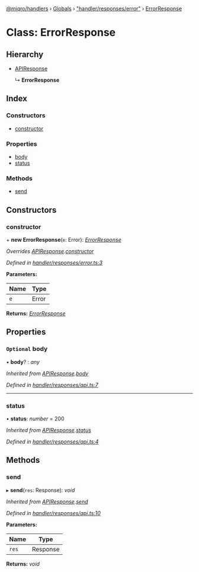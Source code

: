 [@miqro/handlers](../README.md) › [Globals](../globals.md) › ["handler/responses/error"](../modules/_handler_responses_error_.md) › [ErrorResponse](_handler_responses_error_.errorresponse.md)

# Class: ErrorResponse

## Hierarchy

* [APIResponse](_handler_responses_api_.apiresponse.md)

  ↳ **ErrorResponse**

## Index

### Constructors

* [constructor](_handler_responses_error_.errorresponse.md#constructor)

### Properties

* [body](_handler_responses_error_.errorresponse.md#optional-body)
* [status](_handler_responses_error_.errorresponse.md#status)

### Methods

* [send](_handler_responses_error_.errorresponse.md#send)

## Constructors

###  constructor

\+ **new ErrorResponse**(`e`: Error): *[ErrorResponse](_handler_responses_error_.errorresponse.md)*

*Overrides [APIResponse](_handler_responses_api_.apiresponse.md).[constructor](_handler_responses_api_.apiresponse.md#constructor)*

*Defined in [handler/responses/error.ts:3](https://github.com/claukers/miqro-express/blob/e61598b/src/handler/responses/error.ts#L3)*

**Parameters:**

Name | Type |
------ | ------ |
`e` | Error |

**Returns:** *[ErrorResponse](_handler_responses_error_.errorresponse.md)*

## Properties

### `Optional` body

• **body**? : *any*

*Inherited from [APIResponse](_handler_responses_api_.apiresponse.md).[body](_handler_responses_api_.apiresponse.md#optional-body)*

*Defined in [handler/responses/api.ts:7](https://github.com/claukers/miqro-express/blob/e61598b/src/handler/responses/api.ts#L7)*

___

###  status

• **status**: *number* = 200

*Inherited from [APIResponse](_handler_responses_api_.apiresponse.md).[status](_handler_responses_api_.apiresponse.md#status)*

*Defined in [handler/responses/api.ts:4](https://github.com/claukers/miqro-express/blob/e61598b/src/handler/responses/api.ts#L4)*

## Methods

###  send

▸ **send**(`res`: Response): *void*

*Inherited from [APIResponse](_handler_responses_api_.apiresponse.md).[send](_handler_responses_api_.apiresponse.md#send)*

*Defined in [handler/responses/api.ts:10](https://github.com/claukers/miqro-express/blob/e61598b/src/handler/responses/api.ts#L10)*

**Parameters:**

Name | Type |
------ | ------ |
`res` | Response |

**Returns:** *void*

